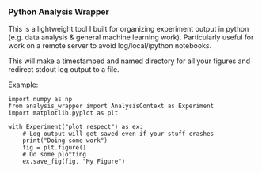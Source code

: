 ### Python Analysis Wrapper
This is a lightweight tool I built for organizing experiment output in python (e.g. data analysis & general machine learning work). Particularly useful for work on a remote server to avoid log/local/ipython notebooks.

This will make a timestamped and named directory for all your figures and redirect stdout log output to a file.

Example:
```
import numpy as np
from analysis_wrapper import AnalysisContext as Experiment
import matplotlib.pyplot as plt

with Experiment("plot_respect") as ex:
    # Log output will get saved even if your stuff crashes
    print("Doing some work")
    fig = plt.figure()
    # Do some plotting
    ex.save_fig(fig, "My Figure")
```
